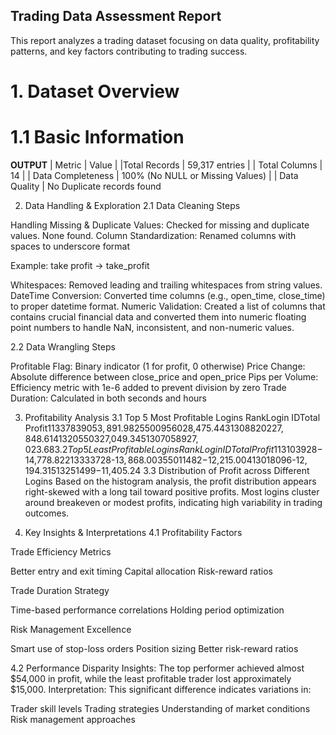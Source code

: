 ## Trading Data Assessment Report
This report analyzes a trading dataset focusing on data quality, profitability patterns, and key factors contributing to trading success.

# 1. Dataset Overview
# 1.1 Basic Information
**OUTPUT**
| Metric | Value |
|Total Records | 59,317 entries | 
| Total Columns | 14 |
| Data Completeness | 100% (No NULL or Missing Values) |
| Data Quality | No Duplicate records found

2. Data Handling & Exploration
2.1 Data Cleaning Steps

Handling Missing & Duplicate Values: Checked for missing and duplicate values. None found.
Column Standardization: Renamed columns with spaces to underscore format

Example: take profit → take_profit


Whitespaces: Removed leading and trailing whitespaces from string values.
DateTime Conversion: Converted time columns (e.g., open_time, close_time) to proper datetime format.
Numeric Validation: Created a list of columns that contains crucial financial data and converted them into numeric floating point numbers to handle NaN, inconsistent, and non-numeric values.

2.2 Data Wrangling Steps

Profitable Flag: Binary indicator (1 for profit, 0 otherwise)
Price Change: Absolute difference between close_price and open_price
Pips per Volume: Efficiency metric with 1e-6 added to prevent division by zero
Trade Duration: Calculated in both seconds and hours


3. Profitability Analysis
3.1 Top 5 Most Profitable Logins
RankLogin IDTotal Profit113378390$53,891.98255009560$28,475.44313088202$27,848.61413205503$27,049.34513070589$27,023.68
3.2 Top 5 Least Profitable Logins
RankLogin IDTotal Profit113103928-$14,778.82213333728-$13,868.00355011482-$12,215.00413018096-$12,194.31513251499-$11,405.24
3.3 Distribution of Profit across Different Logins
Based on the histogram analysis, the profit distribution appears right-skewed with a long tail toward positive profits. Most logins cluster around breakeven or modest profits, indicating high variability in trading outcomes.

4. Key Insights & Interpretations
4.1 Profitability Factors

Trade Efficiency Metrics

Better entry and exit timing
Capital allocation
Risk-reward ratios


Trade Duration Strategy

Time-based performance correlations
Holding period optimization


Risk Management Excellence

Smart use of stop-loss orders
Position sizing
Better risk-reward ratios



4.2 Performance Disparity
Insights: The top performer achieved almost $54,000 in profit, while the least profitable trader lost approximately $15,000.
Interpretation: This significant difference indicates variations in:

Trader skill levels
Trading strategies
Understanding of market conditions
Risk management approaches
